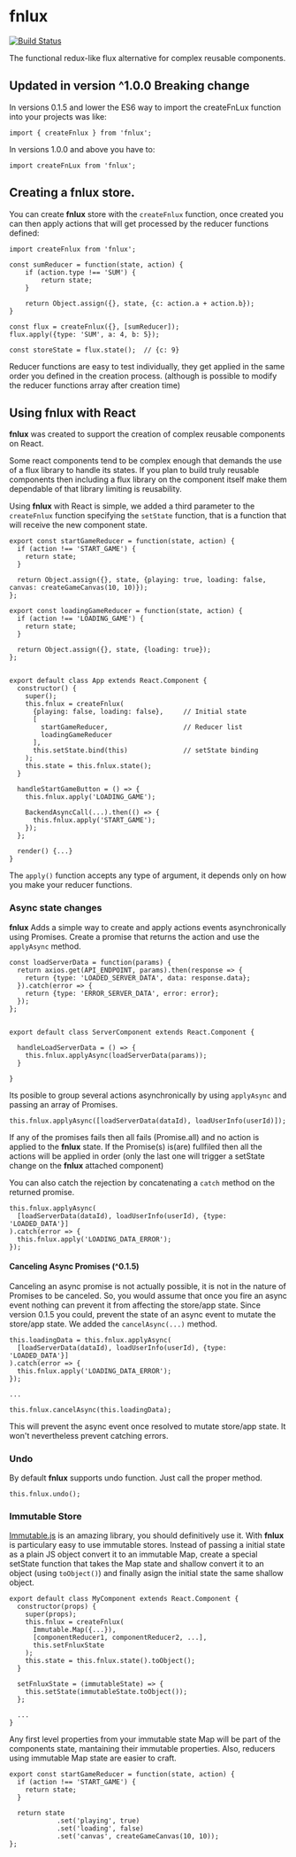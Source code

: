 # fnlux

[![Build Status](https://travis-ci.org/ernestofreyreg/fnlux.svg?branch=master)](https://travis-ci.org/ernestofreyreg/fnlux)

The functional redux-like flux alternative for complex reusable 
components.

## Updated in version ^1.0.0 **Breaking change**

In versions 0.1.5 and lower the ES6 way to import the createFnLux function into
your projects was like:

```
import { createFnlux } from 'fnlux';
```

In versions 1.0.0 and above you have to:

```
import createFnLux from 'fnlux';
```

## Creating a fnlux store.

You can create **fnlux** store with the `createFnlux` function, once created you can then apply actions that will get processed by the reducer functions defined:

```
import createFnlux from 'fnlux';

const sumReducer = function(state, action) {
	if (action.type !== 'SUM') {
		return state;
	}
	
	return Object.assign({}, state, {c: action.a + action.b});
}

const flux = createFnlux({}, [sumReducer]);
flux.apply({type: 'SUM', a: 4, b: 5});

const storeState = flux.state();  // {c: 9}  
```

Reducer functions are easy to test individually, they get applied in the same order you defined in the creation process. (although is possible to modify the reducer functions array after creation time)

## Using fnlux with React

**fnlux** was created to support the creation of complex reusable components on React. 

Some react components tend to be complex enough that demands the use of a flux library to handle its states. If you plan to build truly reusable components then including a flux library on the component itself make them dependable of that library limiting is reusability. 

Using **fnlux** with React is simple, we added a third parameter to the `createFnlux` function specifying the `setState` function, that is a function that will receive the new component state.

```
export const startGameReducer = function(state, action) {
  if (action !== 'START_GAME') {
    return state;
  }
  
  return Object.assign({}, state, {playing: true, loading: false, canvas: createGameCanvas(10, 10)});
};

export const loadingGameReducer = function(state, action) {
  if (action !== 'LOADING_GAME') {
    return state;
  }

  return Object.assign({}, state, {loading: true});
};


export default class App extends React.Component {
  constructor() {
    super();
    this.fnlux = createFnlux(
      {playing: false, loading: false}, 	// Initial state
      [
        startGameReducer,					// Reducer list
        loadingGameReducer
      ],
      this.setState.bind(this)				// setState binding
    );
    this.state = this.fnlux.state();
  }

  handleStartGameButton = () => {
  	this.fnlux.apply('LOADING_GAME');
  	
  	BackendAsyncCall(...).then(() => {
  	  this.fnlux.apply('START_GAME');
  	});
  };

  render() {...}
}
```

The `apply()` function accepts any type of argument, it depends only on how you make your reducer functions.

### Async state changes

**fnlux** Adds a simple way to create and apply actions events asynchronically using Promises. Create a promise that returns the action and use the `applyAsync` method.

```
const loadServerData = function(params) {
  return axios.get(API_ENDPOINT, params).then(response => {
  	return {type: 'LOADED_SERVER_DATA', data: response.data};
  }).catch(error => {
    return {type: 'ERROR_SERVER_DATA', error: error};
  });
};


export default class ServerComponent extends React.Component {

  handleLoadServerData = () => {
  	this.fnlux.applyAsync(loadServerData(params));
  }

}

```

Its posible to group several actions asynchronically by using `applyAsync` and passing an array of Promises.

```
this.fnlux.applyAsync([loadServerData(dataId), loadUserInfo(userId)]);
```

If any of the promises fails then all fails (Promise.all) and no action is applied to the **fnlux** state. If the Promise(s) is(are) fullfiled then all the actions will be applied in order (only the last one will trigger a setState change on the **fnlux** attached component)

You can also catch the rejection by concatenating a `catch` method on the returned promise.

```
this.fnlux.applyAsync(
  [loadServerData(dataId), loadUserInfo(userId), {type: 'LOADED_DATA'}]
).catch(error => {
  this.fnlux.apply('LOADING_DATA_ERROR');
});
```

#### Canceling Async Promises (^0.1.5)

Canceling an async promise is not actually possible, it is not in the nature of Promises to be canceled. So, you would assume that once you fire an async event nothing can prevent it from affecting the store/app state. Since version 0.1.5 you could, prevent the state of an async event to mutate the store/app state. We added the `cancelAsync(...)` method.

```
this.loadingData = this.fnlux.applyAsync(
  [loadServerData(dataId), loadUserInfo(userId), {type: 'LOADED_DATA'}]
).catch(error => {
  this.fnlux.apply('LOADING_DATA_ERROR');
});

...

this.fnlux.cancelAsync(this.loadingData);
```

This will prevent the async event once resolved to mutate store/app state. It won't nevertheless prevent catching errors.

### Undo

By default **fnlux** supports undo function. Just call the proper method.

```
this.fnlux.undo();
```

### Immutable Store

[Immutable.js](https://facebook.github.io/immutable-js/) is an amazing library, you
 should definitively use it. With **fnlux** is particulary easy to use immutable stores. Instead of passing a initial state as a plain JS object convert it to an immutable Map, create a special setState function that takes the Map state and shallow convert it to an object (using `toObject()`) and finally asign the initial state the same shallow object.
 
```
export default class MyComponent extends React.Component {
  constructor(props) {
    super(props);
    this.fnlux = createFnlux(
      Immutable.Map({...}),
      [componentReducer1, componentReducer2, ...],
      this.setFnluxState
    );
    this.state = this.fnlux.state().toObject();
  }

  setFnluxState = (immutableState) => {
    this.setState(immutableState.toObject());
  };
  
  ...
}  
```  

Any first level properties from your immutable state Map will be part of the components state, mantaining their immutable properties. Also, reducers using immutable Map state are easier to craft.

```
export const startGameReducer = function(state, action) {
  if (action !== 'START_GAME') {
    return state;
  }

  return state
  			.set('playing', true)
  			.set('loading', false)
  			.set('canvas', createGameCanvas(10, 10));
};
```  
 